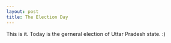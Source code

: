 ```yaml
---
layout: post
title: The Election Day
---
```


This is it. Today is the gerneral election
of Uttar Pradesh state.
:)

